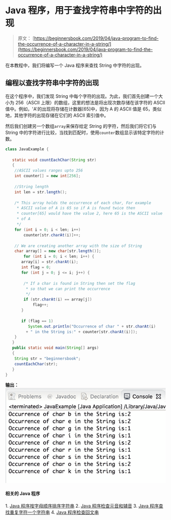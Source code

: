 # Java 程序，用于查找字符串中字符的出现

> 原文： [https://beginnersbook.com/2019/04/java-program-to-find-the-occurrence-of-a-character-in-a-string/](https://beginnersbook.com/2019/04/java-program-to-find-the-occurrence-of-a-character-in-a-string/)

在本教程中，我们将编写一个 Java 程序来查找 String 中字符的出现。

## 编程以查找字符串中字符的出现

在这个程序中，我们发现 String 中每个字符的出现。为此，我们首先创建一个大小为 256（ASCII 上限）的数组，这里的想法是将出现次数存储在该字符的 ASCII 值中。例如，'A'的出现将存储在计数器[65]中，因为 A 的 ASCII 值是 65，类似地，其他字符的出现存储在它们的 ASCII 索引值中。

然后我们创建另一个数组`array`来保存给定 String 的字符，然后我们将它们与 String 中的字符进行比较，当找到匹配时，使用`counter`数组显示该特定字符的计数。

```java
class JavaExample {  

   static void countEachChar(String str) 
   { 
	//ASCII values ranges upto 256
	int counter[] = new int[256]; 

	//String length
	int len = str.length(); 

	/* This array holds the occurrence of each char, For example
	 * ASCII value of A is 65 so if A is found twice then 
	 * counter[65] would have the value 2, here 65 is the ASCII value
	 * of A
	 */
	for (int i = 0; i < len; i++) 
		counter[str.charAt(i)]++; 

	// We are creating another array with the size of String
	char array[] = new char[str.length()]; 
        for (int i = 0; i < len; i++) { 
	   array[i] = str.charAt(i); 
	   int flag = 0; 
	   for (int j = 0; j <= i; j++) { 

		/* If a char is found in String then set the flag 
		 * so that we can print the occurrence
		 */
		if (str.charAt(i) == array[j])  
			flag++;                 
	   } 

	   if (flag == 1)  
	      System.out.println("Occurrence of char " + str.charAt(i)
		 + " in the String is:" + counter[str.charAt(i)]);             
	} 
   } 
   public static void main(String[] args) 
   {  
	String str = "beginnersbook"; 
	countEachChar(str); 
   } 
}
```

**输出：**
![Java program to find the occurrence of a character in a string](img/62c9745c3a6ef88881fca76363ac6784.jpg)

#### 相关的 Java 程序

1\. [Java 程序按字母顺序排序字符串](https://beginnersbook.com/2018/10/java-program-to-sort-strings-in-an-alphabetical-order/)
2\. [Java 程序检查元音和辅音](https://beginnersbook.com/2017/09/java-program-to-check-vowel-and-consonant-using-switch-case/)
3\. [Java 程序查找重复字符一个字符串](https://beginnersbook.com/2014/07/java-program-to-find-duplicate-characters-in-a-string/)
4\. [Java 程序检查回文串](https://beginnersbook.com/2014/01/java-program-to-check-palindrome-string-using-recursion/)